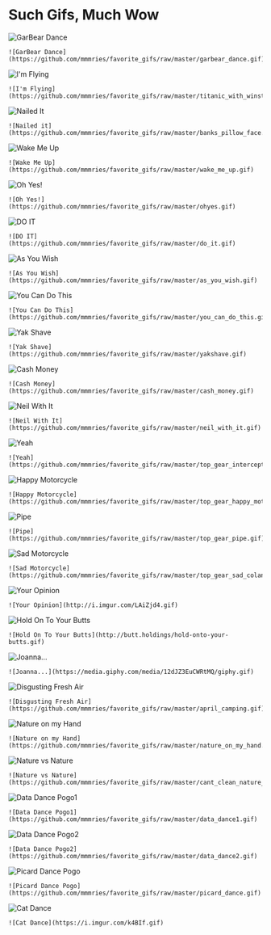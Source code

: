# Such Gifs, Much Wow

![GarBear Dance](https://github.com/mmmries/favorite_gifs/raw/master/garbear_dance.gif)
```
![GarBear Dance](https://github.com/mmmries/favorite_gifs/raw/master/garbear_dance.gif)
```

![I'm Flying](https://github.com/mmmries/favorite_gifs/raw/master/titanic_with_winston.gif)
```
![I'm Flying](https://github.com/mmmries/favorite_gifs/raw/master/titanic_with_winston.gif)
```

![Nailed It](https://github.com/mmmries/favorite_gifs/raw/master/banks_pillow_face.gif)
```
![Nailed it](https://github.com/mmmries/favorite_gifs/raw/master/banks_pillow_face.gif)
```

![Wake Me Up](https://github.com/mmmries/favorite_gifs/raw/master/wake_me_up.gif)
```
![Wake Me Up](https://github.com/mmmries/favorite_gifs/raw/master/wake_me_up.gif)
```

![Oh Yes!](https://github.com/mmmries/favorite_gifs/raw/master/ohyes.gif)
```
![Oh Yes!](https://github.com/mmmries/favorite_gifs/raw/master/ohyes.gif)
```

![DO IT](https://github.com/mmmries/favorite_gifs/raw/master/do_it.gif)
```
![DO IT](https://github.com/mmmries/favorite_gifs/raw/master/do_it.gif)
```

![As You Wish](https://github.com/mmmries/favorite_gifs/raw/master/as_you_wish.gif)
```
![As You Wish](https://github.com/mmmries/favorite_gifs/raw/master/as_you_wish.gif)
```

![You Can Do This](https://github.com/mmmries/favorite_gifs/raw/master/you_can_do_this.gif)
```
![You Can Do This](https://github.com/mmmries/favorite_gifs/raw/master/you_can_do_this.gif)
```

![Yak Shave](https://github.com/mmmries/favorite_gifs/raw/master/yakshave.gif)
```
![Yak Shave](https://github.com/mmmries/favorite_gifs/raw/master/yakshave.gif)
```

![Cash Money](https://github.com/mmmries/favorite_gifs/raw/master/cash_money.gif)
```
![Cash Money](https://github.com/mmmries/favorite_gifs/raw/master/cash_money.gif)
```

![Neil With It](https://github.com/mmmries/favorite_gifs/raw/master/neil_with_it.gif)
```
![Neil With It](https://github.com/mmmries/favorite_gifs/raw/master/neil_with_it.gif)
```

![Yeah](https://github.com/mmmries/favorite_gifs/raw/master/top_gear_interceptors.gif)
```
![Yeah](https://github.com/mmmries/favorite_gifs/raw/master/top_gear_interceptors.gif)
```

![Happy Motorcycle](https://github.com/mmmries/favorite_gifs/raw/master/top_gear_happy_motorcycle.gif)
```
![Happy Motorcycle](https://github.com/mmmries/favorite_gifs/raw/master/top_gear_happy_motorcycle.gif)
```

![Pipe](https://github.com/mmmries/favorite_gifs/raw/master/top_gear_pipe.gif)
```
![Pipe](https://github.com/mmmries/favorite_gifs/raw/master/top_gear_pipe.gif)
```

![Sad Motorcycle](https://github.com/mmmries/favorite_gifs/raw/master/top_gear_sad_colander_rain.gif)
```
![Sad Motorcycle](https://github.com/mmmries/favorite_gifs/raw/master/top_gear_sad_colander_rain.gif)
```

![Your Opinion](http://i.imgur.com/LAiZjd4.gif)
```
![Your Opinion](http://i.imgur.com/LAiZjd4.gif)
```

![Hold On To Your Butts](http://butt.holdings/hold-onto-your-butts.gif)
```
![Hold On To Your Butts](http://butt.holdings/hold-onto-your-butts.gif)
```

![Joanna...](https://media.giphy.com/media/12dJZ3EuCWRtMQ/giphy.gif)
```
![Joanna...](https://media.giphy.com/media/12dJZ3EuCWRtMQ/giphy.gif)
```

![Disgusting Fresh Air](https://github.com/mmmries/favorite_gifs/raw/master/april_camping.gif)
```
![Disgusting Fresh Air](https://github.com/mmmries/favorite_gifs/raw/master/april_camping.gif)
```

![Nature on my Hand](https://github.com/mmmries/favorite_gifs/raw/master/nature_on_my_hand.jpg)
```
![Nature on my Hand](https://github.com/mmmries/favorite_gifs/raw/master/nature_on_my_hand.jpg)
```

![Nature vs Nature](https://github.com/mmmries/favorite_gifs/raw/master/cant_clean_nature_with_nature.jpg)
```
![Nature vs Nature](https://github.com/mmmries/favorite_gifs/raw/master/cant_clean_nature_with_nature.jpg)
```

![Data Dance Pogo1](https://github.com/mmmries/favorite_gifs/raw/master/data_dance1.gif)
```
![Data Dance Pogo1](https://github.com/mmmries/favorite_gifs/raw/master/data_dance1.gif)
```

![Data Dance Pogo2](https://github.com/mmmries/favorite_gifs/raw/master/data_dance2.gif)
```
![Data Dance Pogo2](https://github.com/mmmries/favorite_gifs/raw/master/data_dance2.gif)
```

![Picard Dance Pogo](https://github.com/mmmries/favorite_gifs/raw/master/picard_dance.gif)
```
![Picard Dance Pogo](https://github.com/mmmries/favorite_gifs/raw/master/picard_dance.gif)
```

![Cat Dance](https://i.imgur.com/k4BIf.gif)
```
![Cat Dance](https://i.imgur.com/k4BIf.gif)
```

